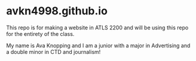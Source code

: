 # avkn4998.github.io



This repo is for making a website in ATLS 2200 and will be using this repo for the entirety of the class. 

My name is Ava Knopping and I am a junior with a major in Advertising and a double minor in CTD and journalism! 